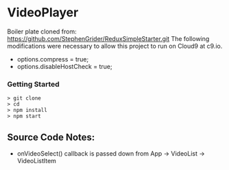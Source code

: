 # VideoPlayer

Boiler plate cloned from: https://github.com/StephenGrider/ReduxSimpleStarter.git
The following modifications were necessary to allow this project to run on Cloud9 at c9.io.
* options.compress = true;
* options.disableHostCheck = true;

### Getting Started

```
> git clone
> cd
> npm install
> npm start
```


## Source Code Notes:
* onVideoSelect() callback is passed down from App -> VideoList -> VideoListItem
